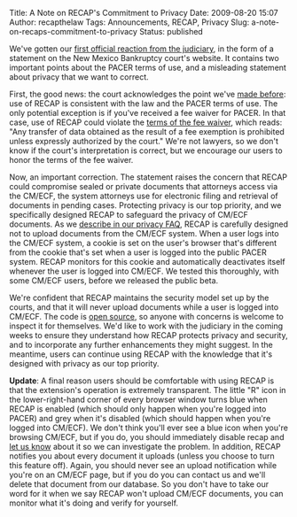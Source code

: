 Title: A Note on RECAP's Commitment to Privacy
Date: 2009-08-20 15:07
Author: recapthelaw
Tags: Announcements, RECAP, Privacy
Slug: a-note-on-recaps-commitment-to-privacy
Status: published

We've gotten our [first official reaction from the
judiciary](http://www.nmcourt.fed.us/usbc/node/301), in the form of a
statement on the New Mexico Bankruptcy court's website. It contains two
important points about the PACER terms of use, and a misleading
statement about privacy that we want to correct.

First, the good news: the court acknowledges the point we've [made
before]({filename}/pages/recap/faq.md#public-records): use of RECAP is
consistent with the law and the PACER terms of use. The only potential
exception is if you've received a fee waiver for PACER. In that case,
use of RECAP could violate the [terms of the fee
waiver](http://pacer.uscourts.gov/documents/epa_feesched.pdf), which
reads: "Any transfer of data obtained as the result of a fee exemption
is prohibited unless expressly authorized by the court." We're not
lawyers, so we don't know if the court's interpretation is correct, but
we encourage our users to honor the terms of the fee waiver.

Now, an important correction. The statement raises the concern that
RECAP could compromise sealed or private documents that attorneys access
via the CM/ECF, the system attorneys use for electronic filing and
retrieval of documents in pending cases. Protecting privacy is our top
priority, and we specifically designed RECAP to safeguard the privacy of
CM/ECF documents. As we [describe
in our privacy FAQ]({filename}/pages/recap/faq.md#does-recap-upload-files-if-i-am-an-attorney-using-ecf),
RECAP is carefully designed not to upload documents from the CM/ECF
system. When a user logs into the CM/ECF system, a cookie is set on the
user's browser that's different from the cookie that's set when a user
is logged into the public PACER system. RECAP monitors for this cookie
and automatically deactivates itself whenever the user is logged into
CM/ECF. We tested this thoroughly, with some CM/ECF users, before we
released the public beta.

We're confident that RECAP maintains the security model set up by the
courts, and that it will never upload documents while a user is logged
into CM/ECF. The code is [open
source]({filename}/pages/recap/faq.md#is-recap-free-software), so anyone with
concerns is welcome to inspect it for themselves. We'd like to work with
the judiciary in the coming weeks to ensure they understand how RECAP
protects privacy and security, and to incorporate any further
enhancements they might suggest. In the meantime, users can continue
using RECAP with the knowledge that it's designed with privacy as our
top priority.

**Update**: A final reason users should be comfortable with using RECAP
is that the extension's operation is extremely transparent. The little
"R" icon in the lower-right-hand corner of every browser window turns
blue when RECAP is enabled (which should only happen when you're logged
into PACER) and grey when it's disabled (which should happen when you're
logged into CM/ECF). We don't think you'll ever see a blue icon when
you're browsing CM/ECF, but if you do, you should immediately disable
recap and [let us know]({filename}/pages/contact.md) about it so we can
investigate the problem. In addition, RECAP notifies you about every
document it uploads (unless you choose to turn this feature off). Again,
you should never see an upload notification while you're on an CM/ECF
page, but if you do you can contact us and we'll delete that document
from our database. So you don't have to take our word for it when we say
RECAP won't upload CM/ECF documents, you can monitor what it's doing and
verify for yourself.
